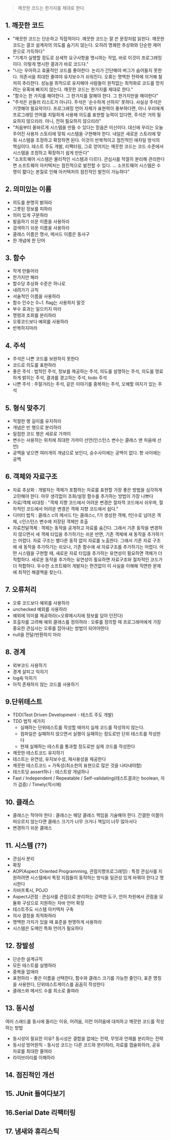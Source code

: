 > 깨끗한 코드는 한가지를 제대로 한다.

## 1. 깨끗한 코드

- "깨끗한 코드는 단순하고 직접적이다 .깨끗한 코드는 잘 쓴 문장처럼 읽힌다. 깨끗한 코드는 결코 설계자의 의도를 숨기지 않는다. 오히려 명쾌한 추상화와 단순한 제어문으로 가득하다"
- "기계가 실행할 정도로 상세학 요구사항을 명시하는 작업, 바로 이것이 프로그래밍이다. 이렇게 명시한 결과가 바로 코드다."
- "나는 우아하고 효율적인 코드를 좋아한다. 논리가 간단해야 버그가 숨어들지 못한다. 의존서을 최대한 줄여야 유지보수가 쉬워진다. 오류는 명백한 전략에 의거해 철저히 추리한다. 성능을 최적으로 유지해야 사람들이 원칙없는 최적화로 코드를 망치려는 유혹에 빠지지 않는다. 깨끗한 코드는 한가지를 제대로 한다."
- "함수는 한 가지를 해야한다. 그 한가지를 잘해야 한다. 그 한가지만을 해야한다"
- "주석은 쉰들러 리스트가 아니다. 주석은 '순수하게 선하지' 못하다. 사실상 주석은 기껏해야 필요악이다.
  프로그래밍 언어 자체가 표현력이 풍부하다면, 아니 우리에게 프로그래밍 언어를 치밀하게 사용해 의도를 표현할 능력이 있다면,
  주석은 거의 필요하지 않으리라. 아니, 전혀 필요하지 않으리라"
- "처음부터 올바르게 시스템을 만들 수 있다는 믿음은 미신이다.
  대신에 우리는 오늘 주어진 사용자 스토리에 맞춰 시스템을 구현해야 한다. 내일은 새로운 스토리에 맞춰 시스템을 조정하고 확장하면 된다. 이것이 반복적이고 점진적인 애자일 방식의 핵심이다.
  테스트 주도 개발, 리팩터링, 그로 얻어지는 깨끗한 코드는 코드 수준에서 시스템을 조정하고 확장하기 쉽게 만든다"
- "소프트웨어 시스템은 물리적인 시스템과 다르다.
  관심사를 적절히 분리해 관리한다면 소프트웨어 아키텍처는 점진적으로 발전할 수 있다.
  ... 소프트웨어 시스템은 수명이 짧다는 본질로 인해 아키텍처의 점진적인 발전이 가능하다"

## 2. 의미있는 이름

- 의도를 분명히 밝혀라
- 그릇된 정보를 피하라
- 의미 있게 구분하라
- 발음하기 쉬운 이름을 사용하라
- 검색하기 쉬운 이름을 사용하라
- 클래스 이름은 명사, 메서드 이름은 동사구
- 한 개념에 한 단어

## 3. 함수

- 작게 만들어라
- 한가지만 해라
- 함수당 추상화 수준은 하나로
- 내려가기 규칙
- 서술적인 이름을 사용하라
- 함수 인수는 0~1. flag는 사용하지 말것
- 부수 효과는 일으키지 마라
- 명령과 조회를 분리하라
- 오류코드보다 예외를 사용하라
- 반복하지마라

## 4. 주석

- 주석은 나쁜 코드를 보완하지 못한다
- 코드로 의도를 표현하라
- 좋은 주석 : 법적인 주석, 정보를 제공하는 주석, 의도를 설명하는 주석, 의도를 명료하게 밝히는 주석, 결과를 경고하는 주석, todo 주석
- 나쁜 주석 : 주절거리는 주석, 같은 이야기를 중복하는 주석, 오해할 여지가 있는 주석

## 5. 형식 맞추기

- 적절한 행 길이를 유지하라
- 개념은 빈 행으로 분리하라
- 밀접한 코드 행은 세로로 가까이
- 변수는 사용하는 위치에 최대한 가까이 선언(인스턴스 변수는 클래스 맨 처음에 선언)
- 공백을 넣으면 여러개의 개념으로 보인다, 승수사이에는 공백이 없다. 항 사이에는 공백

## 6. 객체와 자료구조

- 자료 추상화 : 개발자는 객체가 포함하는 자료를 표현할 가장 좋은 방법을 심각하게 고민해야 한다. 아무 생각없이 조회/설정 함수를 추가하는 방법이 가장 나쁘다
- 자료/객체 비대칭 : "객체 지향 코드에서 어려운 변경은 절차적 코드에서 쉬우며, 절차적인 코드에서 어려운 변경은 객체 지향 코드에서 쉽다."
- 디미터 법칙 : 클래스 c의 메서드 f는 클래스c, f가 생성한 객체, f인수로 넘어온 객체, c인스턴스 변수에 저장된 객체만 호출
- 자료전달객체 : 객체는 동작을 공개하고 자료를 숨긴다. 그래서 기존 동작을 변경하지 않으면서 새 객체 타입을 추가하기는 쉬운 반면, 기존 객체에 새 동작을 추가하기는 어렵다. 자료 구조는 별다른 동작 없이 자료를 노출한다. 그래서 기존 자료 구조에 새 동작을 추가하기는 쉬오나, 기존 함수에 새 자료구조를 추가하기는 어렵다. 어떤 시스템을 구현할 때, 새로운 자료 타입을 추가하는 유연성이 필요하면 객체가 더 적합하다. 새로운 동작을 추가하는 유연성이 필요하면 자료구조와 절차적인 코드가 더 적합하다. 우수한 소프트웨어 개발자는 편견없이 이 사실을 이해해 직면한 문제에 최적인 해결책을 찾는다.

## 7. 오류처리

- 오류 코드보다 예외를 사용하라
- unchecked 예외를 사용하라
- 예외에 의미를 제공하라(=오류메시지에 정보를 담아 던진다)
- 호출자를 고려해 예외 클래스를 정의하라 : 오류를 정의할 때 프로그래머에게 가장 중요한 관심사는 오류를 잡아내는 방법이 되어야한다
- null을 전달/반환하지 마라

## 8. 경계

- 외부코드 사용하기
- 경계 살피고 익히기
- log4j 익히기
- 아직 존재하지 않는 코드를 사용하기

## 9.단위테스트

- TDD(Test Driven Development - 테스트 주도 개발)
- TDD 법칙 세가지
  - 실패하는 단위테스트를 작성할 때까지 실제 코드를 작성하지 않는다.
  - 컴파일은 실패하지 않으면서 실행이 실패하는 정도로만 단위 테스트를 작성한다
  - 현재 실패하는 테스트를 통과할 정도로만 실제 코드를 작성한다
- 깨끗한 테스트코드 유지하기
- 테스트는 유연성, 유지보수성, 재사용성을 제공한다
- 깨끗한 테스트코드 = 가독성(최소한의 표현으로 많은 것을 나타내야함)
- 테스트당 assert하나 : 테스트랑 개념하나
- Fast / Independent / Repeatable / Self-validating(테스트결과는 boolean, 자가 검증) / Timely(적시에)

## 10. 클래스

- 클래스는 작아야 한다 : 클래스는 해당 클래스 책임을 기술해야 한다. 간결한 이름이 떠오르지 않는다면 클래스 크기가 너무 크거나 책임이 너무 많아서다
- 변경하기 쉬운 클래스

## 11. 시스템 (??)

- 관심사 분리
- 확장
- AOP(Aspect Oriented Programming, 관점지향프로그래밍) : 특정 관심사를 지원하려면 시스템에서 특정 지점들이 동작하는 방식을 일관성 있게 바꿔야 한다고 명시한다
- 자바프록시, POJO
- AspectJ관점 : 관심사를 관점으로 분리하는 강력한 도구, 언어 차원에서 관점을 모듈화 구성으로 지원하는 자바 언어 확장
- 테스트주도 시스템 아키텍처 구축
- 의사 결정을 최적화하라
- 명백한 가치가 있을 때 표준을 현명하게 사용하라
- 시스템은 도메인 특화 언어가 필요하다

## 12. 창발성

- 단순한 설계규칙
- 모든 테스트를 실행하라
- 중복을 없애라
- 표현하라 - 좋은 이름을 선택한다, 함수와 클래스 크기를 가능한 줄인다, 표준 명칭을 사용한다, 단위테스트케이스를 꼼꼼히 작성한다
- 클래스와 메서드 수를 최소로 줄여라

## 13. 동시성

여러 스래드를 동시에 돌리는 이유, 어려움, 이런 어려움에 대처하고 깨끗한 코드를 작성하는 방법

- 동시성이 필요한 이유? 동시성은 결합을 없애는 전략, 무엇과 언제를 분리하는 전략
- 동시성 방어원칙 - 동시성 코드는 다른 코드와 분리하라, 자료를 캡슐화하라, 공유 자료를 최대한 줄여라
- 라이브러리를 이해하라

## 14. 점진적인 개선

## 15. JUnit 들여다보기

## 16.Serial Date 리팩터링

## 17. 냄새와 휴리스틱
